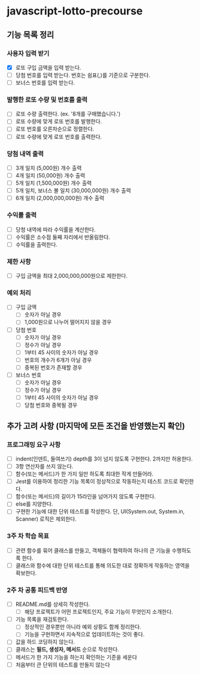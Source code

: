 # javascript-lotto-precourse

## 기능 목록 정리

### 사용자 입력 받기

- [x] 로또 구입 금액을 입력 받는다.
- [ ] 당첨 번호를 입력 받는다. 번호는 쉼표(,)를 기준으로 구분한다.
- [ ] 보너스 번호를 입력 받는다.

### 발행한 로또 수량 및 번호를 출력

- [ ] 로또 수량 출력한다. (ex. '8개를 구매했습니다.')
- [ ] 로또 수량에 맞게 로또 번호를 발행한다.
- [ ] 로또 번호를 오른차순으로 정렬한다.
- [ ] 로또 수량에 맞게 로또 번호를 출력한다.

### 당첨 내역 출력

- [ ] 3개 일치 (5,000원) 개수 출력
- [ ] 4개 일치 (50,000원) 개수 출력
- [ ] 5개 일치 (1,500,000원) 개수 출력
- [ ] 5개 일치, 보너스 볼 일치 (30,000,000원) 개수 출력
- [ ] 6개 일치 (2,000,000,000원) 개수 출력

### 수익률 출력

- [ ] 당청 내역에 따라 수익률을 계산한다.
- [ ] 수익률은 소수점 둘째 자리에서 반올림한다.
- [ ] 수익률을 출력한다.

### 제한 사항

- [ ] 구입 금액을 최대 2,000,000,000원으로 제한한다.

### 예외 처리

- [ ] 구입 금액
  - [ ] 숫자가 아닐 경우
  - [ ] 1,000원으로 나누어 떨어지지 않을 경우
- [ ] 당첨 번호
  - [ ] 숫자가 아닐 경우
  - [ ] 정수가 아닐 경우
  - [ ] 1부터 45 사이의 숫자가 아닐 경우
  - [ ] 번호의 개수가 6개가 아닐 경우
  - [ ] 중복된 번호가 존재할 경우
- [ ] 보너스 번호
  - [ ] 숫자가 아닐 경우
  - [ ] 정수가 아닐 경우
  - [ ] 1부터 45 사이의 숫자가 아닐 경우
  - [ ] 당첨 번호와 중복될 경우

## 추가 고려 사항 (마지막에 모든 조건을 반영했는지 확인)

### 프로그래밍 요구 사항

- [ ] indent(인덴트, 들여쓰기) depth를 3이 넘지 않도록 구현한다. 2까지만 허용한다.
- [ ] 3항 연산자를 쓰지 않는다.
- [ ] 함수(또는 메서드)가 한 가지 일만 하도록 최대한 작게 만들어라.
- [ ] Jest를 이용하여 정리한 기능 목록이 정상적으로 작동하는지 테스트 코드로 확인한다.
- [ ] 함수(또는 메서드)의 길이가 15라인을 넘어가지 않도록 구현한다.
- [ ] else를 지양한다.
- [ ] 구현한 기능에 대한 단위 테스트를 작성한다. 단, UI(System.out, System.in, Scanner) 로직은 제외한다.

### 3주 차 학습 목표

- [ ] 관련 함수를 묶어 클래스를 만들고, 객체들이 협력하여 하나의 큰 기능을 수행하도록 한다.
- [ ] 클래스와 함수에 대한 단위 테스트를 통해 의도한 대로 정확하게 작동하는 영역을 확보한다.

### 2주 차 공통 피드백 반영

- [ ] README.md를 상세히 작성한다.
  - [ ] 해당 프로젝트가 어떤 프로젝트인지, 주요 기능이 무엇인지 소개한다.
- [ ] 기능 목록을 재검토한다.
  - [ ] 정상적인 경우뿐만 아니라 예외 상황도 함께 정리한다.
  - [ ] 기능을 구현하면서 지속적으로 업데이트하는 것이 좋다.
- [ ] 값을 하드 코딩하지 않는다.
- [ ] 클래스는 **필드, 생성자, 메서드** 순으로 작성한다.
- [ ] 메서드가 한 가지 기능을 하는지 확인하는 기준을 세운다
- [ ] 처음부터 큰 단위의 테스트를 만들지 않는다

